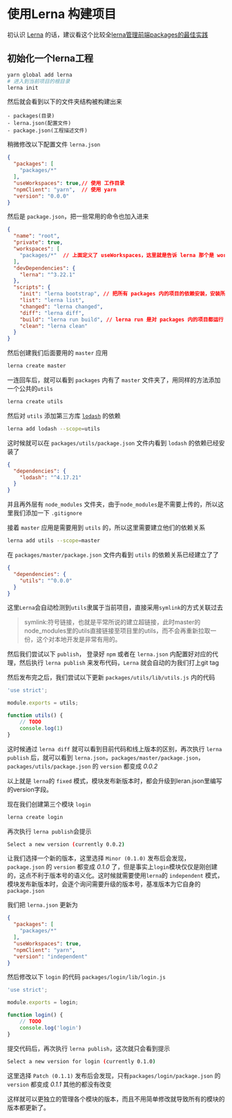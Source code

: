 # 使用Lerna 构建项目

初认识 [Lerna](https://github.com/lerna/lerna) 的话，建议看这个比较全[lerna管理前端packages的最佳实践](http://www.sosout.com/2018/07/21/lerna-repo.html)

## 初始化一个lerna工程

```bash
yarn global add lerna
# 进入到当前项目的根目录
lerna init
```

然后就会看到以下的文件夹结构被构建出来

```doc
- packages(目录)
- lerna.json(配置文件)
- package.json(工程描述文件)
```

稍微修改以下配置文件 `lerna.json`

```json
{
  "packages": [
    "packages/*"
  ],
  "useWorkspaces": true,// 使用 工作目录
  "npmClient": "yarn",  // 使用 yarn
  "version": "0.0.0"
}
```

然后是 `package.json`，把一些常用的命令也加入进来

```json
{
  "name": "root",
  "private": true,
  "workspaces": [
    "packages/*"  // 上面定义了 useWorkspaces，这里就是告诉 lerna 那个是 workspaces
  ],
  "devDependencies": {
    "lerna": "^3.22.1"
  },
  "scripts": {
    "init": "lerna bootstrap", // 把所有 packages 内的项目的依赖安装，安装所有依赖项并链接任何交叉依赖项
    "list": "lerna list",
    "changed": "lerna changed",
    "diff": "lerna diff", 
    "build": "lerna run build", // lerna run 是对 packages 内的项目都运行 run 后面的命令，然后具体看 packages内的 package.json 的对应的命令是什么
    "clean": "lerna clean"
  }
}

```

然后创建我们后面要用的 `master` 应用

```bash
lerna create master
```

一连回车后，就可以看到 `packages` 内有了 `master` 文件夹了，用同样的方法添加一个公共的`utils`

```bash
lerna create utils
```

然后对 `utils` 添加第三方库 [`lodash`](https://lodash.com) 的依赖

```bash
lerna add lodash --scope=utils
```

这时候就可以在 `packages/utils/package.json` 文件内看到 `lodash` 的依赖已经安装了

```json
{
  "dependencies": {
    "lodash": "^4.17.21"
  }
}
```

并且再外层有 `node_modules` 文件夹，由于`node_modules`是不需要上传的，所以这里我们添加一下 `.gitignore`

接着 `master` 应用是需要用到 `utils` 的，所以这里需要建立他们的依赖关系

```bash
lerna add utils --scope=master
```

在 `packages/master/package.json` 文件内看到 `utils` 的依赖关系已经建立了了

```json
{
  "dependencies": {
    "utils": "^0.0.0"
  }
}
```

这里`Lerna`会自动检测到`utils`隶属于当前项目，直接采用`symlink`的方式关联过去

> symlink:符号链接，也就是平常所说的建立超链接，此时master的node_modules里的utils直接链接至项目里的utils，而不会再重新拉取一份，这个对本地开发是非常有用的。

然后我们尝试以下 `publish`， 登录好 `npm` 或者在 `lerna.json` 内配置好对应的代理，然后执行 `lerna publish` 来发布代码，`Lerna` 就会自动的为我们打上git tag

然后发布完之后，我们尝试以下更新 `packages/utils/lib/utils.js` 内的代码

```js
'use strict';

module.exports = utils;

function utils() {
    // TODO
    console.log(1)
}
```

这时候通过 `lerna diff` 就可以看到目前代码和线上版本的区别，再次执行 `lerna publish` 后，就可以看到 `lerna.json`，`packages/master/package.json`，`packages/utils/package.json` 的 `version` 都变成 *0.0.2*

以上就是 `lerna`的 `fixed` 模式，模块发布新版本时，都会升级到leran.json里编写的version字段。

现在我们创建第三个模块 `login`

```bash
lerna create login
```

再次执行 `lerna publish`会提示 

```bash
Select a new version (currently 0.0.2)
```

让我们选择一个新的版本，这里选择 `Minor (0.1.0)` 发布后会发现，`package.json` 的 `version` 都变成 *0.1.0* 了，但是事实上`login`模块仅仅是刚创建的，这点不利于版本号的语义化。这时候就需要使用`lerna`的 `independent` 模式，模块发布新版本时，会逐个询问需要升级的版本号，基准版本为它自身的 `package.json`

我们把 `lerna.json` 更新为

```json
{
  "packages": [
    "packages/*"
  ],
  "useWorkspaces": true,
  "npmClient": "yarn",
  "version": "independent"
}
```

然后修改以下 `login` 的代码 `packages/login/lib/login.js`

```js
'use strict';

module.exports = login;

function login() {
    // TODO
    console.log('login')
}
```

提交代码后，再次执行 `lerna publish`，这次就只会看到提示

```bash
Select a new version for login (currently 0.1.0)
```

这里选择 `Patch (0.1.1)` 发布后会发现，只有`packages/login/package.json` 的 `version` 都变成 *0.1.1* 其他的都没有改变

这样就可以更独立的管理各个模块的版本，而且不用简单修改就导致所有的模块的版本都更新了。
